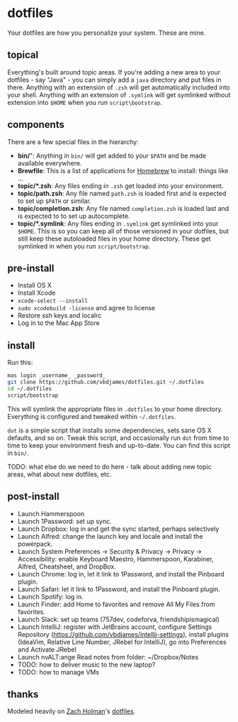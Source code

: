# dotfiles

Your dotfiles are how you personalize your system. These are mine.

## topical

Everything's built around topic areas. If you're adding a new area to your
dotfiles - say "Java" - you can simply add a `java` directory and put
files in there. Anything with an extension of `.zsh` will get automatically
included into your shell. Anything with an extension of `.symlink` will get
symlinked without extension into `$HOME` when you run `script\bootstrap`.

## components

There are a few special files in the hierarchy:

- **bin/**": Anything in `bin/` will get added to your `$PATH` and be made
  available everywhere.
- **Brewfile**: This is a list of applications for [Homebrew](brew.sh) to install:
  things like ...
- **topic/*.zsh**: Any files ending in `.zsh` get loaded into your environment.
- **topic/path.zsh**: Any file named `path.zsh` is loaded first and is expected
  to set up `$PATH` or similar.
- **topic/completion.zsh**: Any file named `completion.zsh` is loaded last and 
  is expected to to set up autocomplete.
- **topic/*.symlink**: Any files ending in `.symlink` get symlinked into your
  `$HOME`. This is so you can keep all of those versioned in your dotfiles, but
  still keep these autoloaded files in your home directory. These get symlinked
  in when you run `script/bootstrap`.

## pre-install

- Install OS X
- Install Xcode
- `xcode-select --install`
- `sudo xcodebuild -license` and agree to license
- Restore ssh keys and localrc
- Log in to the Mac App Store

## install

Run this:

```sh
mas login _username_ _password_
git clone https://github.com/vbdjames/dotfiles.git ~/.dotfiles
cd ~/.dotfiles
script/bootstrap
```

This will symlink the appropriate files in `.dotfiles` to your home directory.
Everything is configured and tweaked within `~/.dotfiles`.

`dot` is a simple script that installs some dependencies, sets sane OS X
defaults, and so on. Tweak this script, and occasionally run `dot` from
time to time to keep your environment fresh and up-to-date. You can find
this script in `bin/`.

TODO: what else do we need to do here - talk about adding new topic areas,
what about new dotfiles, etc.

## post-install

- Launch Hammerspoon
- Launch 1Password: set up sync.
- Launch Dropbox: log in and get the sync started, perhaps selectively
- Launch Alfred: change the launch key and locale and install the powerpack.
- Launch System Preferences -> Security & Privacy -> Privacy -> Accessibility: enable Keyboard Maestro, Hammerspoon, Karabiner, Alfred, Cheatsheet, and DropBox.
- Launch Chrome: log in, let it link to 1Password, and install the Pinboard plugin.
- Launch Safari: let it link to 1Password, and install the Pinboard plugin.
- Launch Spotify: log in.
- Launch Finder: add Home to favorites and remove All My Files from favorites.
- Launch Slack: set up teams (757dev, codeforva, friendshipismagical)
- Launch IntelliJ: register with JetBrains account, configure Settings Repository (https://github.com/vbdjames/intellij-settings), install plugins (IdeaVim, Relative Line Number, JRebel for IntelliJ), go into Preferences and Activate JRebel
- Launch nvALT:ange Read notes from folder: ~/Dropbox/Notes
- TODO: how to deliver music to the new laptop?
- TODO: how to manage VMs

## thanks

Modeled heavily on [Zach Holman](http://github.com/holman)'s [dotfiles](http://github.com/holman/dotfiles). 
